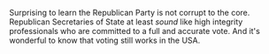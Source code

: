 Surprising to learn the Republican Party is not corrupt to the core. Republican Secretaries of State at least <i>sound</i> like high integrity professionals who are committed to a full and accurate vote. And it's wonderful to know that voting still works in the USA. 

